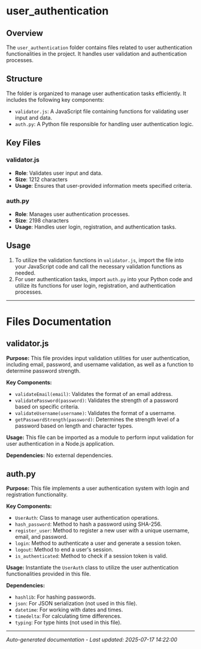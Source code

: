# user_authentication

## Overview
The `user_authentication` folder contains files related to user authentication functionalities in the project. It handles user validation and authentication processes.

## Structure
The folder is organized to manage user authentication tasks efficiently. It includes the following key components:
- `validator.js`: A JavaScript file containing functions for validating user input and data.
- `auth.py`: A Python file responsible for handling user authentication logic.

## Key Files
### validator.js
- **Role**: Validates user input and data.
- **Size**: 1212 characters
- **Usage**: Ensures that user-provided information meets specified criteria.

### auth.py
- **Role**: Manages user authentication processes.
- **Size**: 2198 characters
- **Usage**: Handles user login, registration, and authentication tasks.

## Usage
1. To utilize the validation functions in `validator.js`, import the file into your JavaScript code and call the necessary validation functions as needed.
2. For user authentication tasks, import `auth.py` into your Python code and utilize its functions for user login, registration, and authentication processes.

---

# Files Documentation

## validator.js

**Purpose:** This file provides input validation utilities for user authentication, including email, password, and username validation, as well as a function to determine password strength.

**Key Components:**
- `validateEmail(email)`: Validates the format of an email address.
- `validatePassword(password)`: Validates the strength of a password based on specific criteria.
- `validateUsername(username)`: Validates the format of a username.
- `getPasswordStrength(password)`: Determines the strength level of a password based on length and character types.

**Usage:** This file can be imported as a module to perform input validation for user authentication in a Node.js application.

**Dependencies:** No external dependencies.

## auth.py

**Purpose:** This file implements a user authentication system with login and registration functionality.

**Key Components:**
- `UserAuth`: Class to manage user authentication operations.
- `hash_password`: Method to hash a password using SHA-256.
- `register_user`: Method to register a new user with a unique username, email, and password.
- `login`: Method to authenticate a user and generate a session token.
- `logout`: Method to end a user's session.
- `is_authenticated`: Method to check if a session token is valid.

**Usage:** Instantiate the `UserAuth` class to utilize the user authentication functionalities provided in this file.

**Dependencies:** 
- `hashlib`: For hashing passwords.
- `json`: For JSON serialization (not used in this file).
- `datetime`: For working with dates and times.
- `timedelta`: For calculating time differences.
- `typing`: For type hints (not used in this file).

---
*Auto-generated documentation - Last updated: 2025-07-17 14:22:00*
